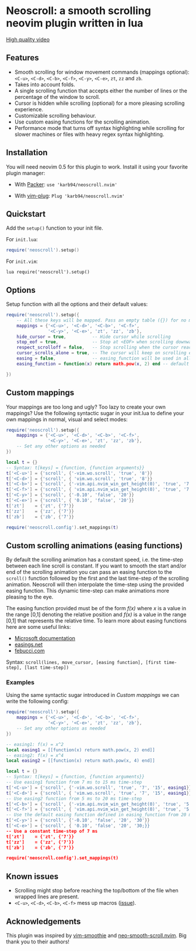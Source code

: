 # Neoscroll: a smooth scrolling neovim plugin written in lua

[High quality video](https://user-images.githubusercontent.com/41967813/113148268-93727b80-9229-11eb-993b-f55ad2bec808.mp4)


## Features
* Smooth scrolling for window movement commands (mappings optional): `<C-u>`, `<C-d>`, `<C-b>`, `<C-f>`, `<C-y>`, `<C-e>`, `zt`, `zz` and `zb`.
* Takes into account folds.
* A single scrolling function that accepts either the number of lines or the percentage of the window to scroll.
* Cursor is hidden while scrolling (optional) for a more pleasing scrolling experience.
* Customizable scrolling behaviour.
* Use custom easing functions for the scrolling animation.
* Performance mode that turns off syntax highlighting while scrolling for slower machines or files with heavy regex syntax highlighting.

## Installation
You will need neovim 0.5 for this plugin to work. Install it using your favorite plugin manager:

- With [Packer](https://github.com/wbthomason/packer.nvim): `use 'karb94/neoscroll.nvim'`

- With [vim-plug](https://github.com/junegunn/vim-plug): `Plug 'karb94/neoscroll.nvim'`


## Quickstart
Add the `setup()` function to your init file.

For `init.lua`:
```Lua
require('neoscroll').setup()
```
For `init.vim`:
```Vim
lua require('neoscroll').setup()
```


## Options
Setup function with all the options and their default values:
```Lua
require('neoscroll').setup({
    -- All these keys will be mapped. Pass an empty table ({}) for no mappings
    mappings = {'<C-u>', '<C-d>', '<C-b>', '<C-f>',
                '<C-y>', '<C-e>', 'zt', 'zz', 'zb'},
    hide_cursor = true,          -- Hide cursor while scrolling
    stop_eof = true,             -- Stop at <EOF> when scrolling downwards
    respect_scrolloff = false,   -- Stop scrolling when the cursor reaches the scrolloff margin of the file
    cursor_scrolls_alone = true, -- The cursor will keep on scrolling even if the window cannot scroll further
    easing = false,              -- easing_function will be used in all scrolling animations with some defaults
    easing_function = function(x) return math.pow(x, 2) end -- default easing function

})
```


## Custom mappings
Your mappings are too long and ugly? Too lazy to create your own mappings? Use the following syntactic sugar in your init.lua to define your own mappings in normal, visual and select modes:
```Lua
require('neoscroll').setup({
    mappings = {'<C-u>', '<C-d>', '<C-b>', '<C-f>',
                '<C-y>', '<C-e>', 'zt', 'zz', 'zb'},
    -- Set any other options as needed
})

local t = {}
-- Syntax: t[keys] = {function, {function arguments}}
t['<C-u>'] = {'scroll', {'-vim.wo.scroll', 'true', '8'}}
t['<C-d>'] = {'scroll', { 'vim.wo.scroll', 'true', '8'}}
t['<C-b>'] = {'scroll', {'-vim.api.nvim_win_get_height(0)', 'true', '7'}}
t['<C-f>'] = {'scroll', { 'vim.api.nvim_win_get_height(0)', 'true', '7'}}
t['<C-y>'] = {'scroll', {'-0.10', 'false', '20'}}
t['<C-e>'] = {'scroll', { '0.10', 'false', '20'}}
t['zt']    = {'zt', {'7'}}
t['zz']    = {'zz', {'7'}}
t['zb']    = {'zb', {'7'}}

require('neoscroll.config').set_mappings(t)
```


## Custom scrolling animations (easing functions)
By default the scrolling animation has a constant speed, i.e. the time-step between each line scroll is constant. 
If you want to smooth the start and/or end of the scrolling animation you can pass an easing function to the
`scroll()` function followed by the first and the last time-step of the scrolling animation. Neoscroll will then
interpolate the time-step using the provided easing function. This dynamic time-step can make animations more
pleasing to the eye.

The easing function provided must be of the form _f(x)_ where _x_ is a value in the range [0,1] denoting the
relative position and _f(x)_ is a value in the range [0,1] that represents the relative time. To learn more about
easing functions here are some useful links:
* [Microsoft documentation](https://docs.microsoft.com/en-us/dotnet/desktop/wpf/graphics-multimedia/easing-functions?view=netframeworkdesktop-4.8)
* [easings.net](https://easings.net/)
* [febucci.com](https://www.febucci.com/2018/08/easing-functions/)

Syntax: `scroll(lines, move_cursor, [easing function], [first time-step], [last time-step])`
### Examples
Using the same syntactic sugar introduced in _Custom mappings_ we can write the following config:
```Lua
require('neoscroll').setup({
    mappings = {'<C-u>', '<C-d>', '<C-b>', '<C-f>',
                '<C-y>', '<C-e>', 'zt', 'zz', 'zb'},
    -- Set any other options as needed
})

-- easing1: f(x) = x^2
local easing1 = [[function(x) return math.pow(x, 2) end]]
-- easing2: f(x) = x^4
local easing2 = [[function(x) return math.pow(x, 4) end]]

local t = {}
-- Syntax: t[keys] = {function, {function arguments}}
-- Use easing1 function from 7 ms to 15 ms time-step
t['<C-u>'] = {'scroll', {'-vim.wo.scroll', 'true', '7', '15', easing1}}
t['<C-d>'] = {'scroll', { 'vim.wo.scroll', 'true', '7', '15', easing1}}
-- Use easing2 function from 5 ms to 20 ms time-step
t['<C-b>'] = {'scroll', {'-vim.api.nvim_win_get_height(0)', 'true', '5', '20', easing2}}
t['<C-f>'] = {'scroll', { 'vim.api.nvim_win_get_height(0)', 'true', '5', '20', easing2}}
-- Use the default easing function defined in easing_function from 20 ms to 30 ms time-step
t['<C-y>'] = {'scroll', {'-0.10', 'false', '20', '30'}}
t['<C-e>'] = {'scroll', { '0.10', 'false', '20', '30;}}
-- Use a constant time-step of 7 ms
t['zt']    = {'zt', {'7'}}
t['zz']    = {'zz', {'7'}}
t['zb']    = {'zb', {'7'}}

require('neoscroll.config').set_mappings(t)
```


## Known issues
* Scrolling might stop before reaching the top/bottom of the file when wrapped lines are present.
* `<C-u>`, `<C-d>`, `<C-b>`, `<C-f>` mess up macros ([issue](https://github.com/karb94/neoscroll.nvim/issues/9)).


## Acknowledgements
This plugin was inspired by [vim-smoothie](https://github.com/psliwka/vim-smoothie) and [neo-smooth-scroll.nvim](https://github.com/cossonleo/neo-smooth-scroll.nvim).
Big thank you to their authors!
